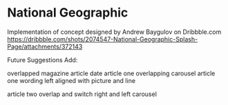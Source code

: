 # National Geographic

Implementation of concept designed by Andrew Baygulov on Dribbble.com
https://dribbble.com/shots/2074547-National-Geographic-Splash-Page/attachments/372143

Future Suggestions Add:

overlapped magazine article date
article one overlapping carousel
article one wording left aligned with picture and line

article two overlap and switch right and left carousel
